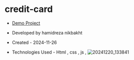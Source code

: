 # credit-card



- [Demo Project]()

- Developed by hamidreza nikbakht

- Created - 2024-11-26

- Technologies Used - Html , css , js ,
![20241220_133841](https://github.com/user-attachments/assets/b9e9c296-0a5f-4cad-a12a-f842da830e90)

